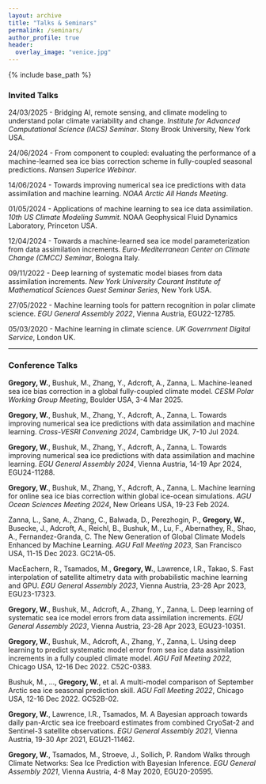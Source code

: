 ```yaml
---
layout: archive
title: "Talks & Seminars"
permalink: /seminars/
author_profile: true
header:
  overlay_image: "venice.jpg"
---
```

<!--
{% if author.googlescholar %}
  You can also find my articles on <u><a href="{{author.googlescholar}}">my Google Scholar profile</a>.</u>
{% endif %}

{% include base_path %}

{% for post in site.publications reversed %}
  {% include archive-single.html %}
{% endfor %}

 -->
{% include base_path %}

### Invited Talks

24/03/2025 - Bridging AI, remote sensing, and climate modeling to understand polar climate variability and change. *Institute for Advanced Computational Science (IACS) Seminar*. Stony Brook University, New York USA.

24/06/2024 - From component to coupled: evaluating the performance of a machine-learned sea ice bias correction scheme in fully-coupled seasonal predictions. *Nansen SuperIce Webinar*.

14/06/2024 - Towards improving numerical sea ice predictions with data assimilation and machine learning. *NOAA Arctic All Hands Meeting*.

01/05/2024 - Applications of machine learning to sea ice data assimilation. *10th US Climate Modeling Summit*. NOAA Geophysical Fluid Dynamics Laboratory, Princeton USA.

12/04/2024 - Towards a machine-learned sea ice model parameterization from data assimilation increments. *Euro-Mediterranean Center on Climate Change (CMCC) Seminar*, Bologna Italy.

09/11/2022 - Deep learning of systematic model biases from data assimilation increments. *New York University Courant Institute of Mathematical Sciences Guest Seminar Series*, New York USA.

27/05/2022 - Machine learning tools for pattern recognition in polar climate science. *EGU General Assembly 2022*, Vienna Austria, EGU22-12785.

05/03/2020 - Machine learning in climate science. *UK Government Digital Service*, London UK.

--------------------

### Conference Talks

**Gregory, W.**, Bushuk, M., Zhang, Y., Adcroft, A., Zanna, L. Machine-leaned sea ice bias correction in a global fully-coupled climate model. *CESM Polar Working Group Meeting*, Boulder USA, 3-4 Mar 2025.

**Gregory, W.**, Bushuk, M., Zhang, Y., Adcroft, A., Zanna, L. Towards improving numerical sea ice predictions with data assimilation and machine learning. *Cross-VESRI Convening 2024*, Cambridge UK, 7-10 Jul 2024.

**Gregory, W.**, Bushuk, M., Zhang, Y., Adcroft, A., Zanna, L. Towards improving numerical sea ice predictions with data assimilation and machine learning. *EGU General Assembly 2024*, Vienna Austria, 14-19 Apr 2024, EGU24-11288.

**Gregory, W.**, Bushuk, M., Zhang, Y., Adcroft, A., Zanna, L. Machine learning for online sea ice bias correction within global ice-ocean simulations. *AGU Ocean Sciences Meeting 2024*, New Orleans USA, 19-23 Feb 2024.

Zanna, L., Sane, A., Zhang, C., Balwada, D., Perezhogin, P., **Gregory, W.**, Busecke, J., Adcroft, A., Reichl, B., Bushuk, M., Lu, F., Abernathey, R., Shao, A., Fernandez-Granda, C. The New Generation of Global Climate Models Enhanced by Machine Learning. *AGU Fall Meeting 2023*, San Francisco USA, 11-15 Dec 2023. GC21A-05.

MacEachern, R., Tsamados, M., **Gregory, W.**, Lawrence, I.R., Takao, S. Fast interpolation of satellite altimetry data with probabilistic machine learning and GPU. *EGU General Assembly 2023*, Vienna Austria, 23-28 Apr 2023, EGU23-17323.

**Gregory, W.**, Bushuk, M., Adcroft, A., Zhang, Y., Zanna, L. Deep learning of systematic sea ice model errors from data assimilation increments. *EGU General Assembly 2023*, Vienna Austria, 23-28 Apr 2023, EGU23-10351.

**Gregory, W.**, Bushuk, M., Adcroft, A., Zhang, Y., Zanna, L. Using deep learning to predict systematic model error from sea ice data assimilation increments in a fully coupled climate model. *AGU Fall Meeting 2022*, Chicago USA, 12-16 Dec 2022. C52C-0383.

Bushuk, M., ..., **Gregory, W.**, et al. A multi-model comparison of September Arctic sea ice seasonal prediction skill. *AGU Fall Meeting 2022*, Chicago USA, 12-16 Dec 2022. GC52B-02.

**Gregory, W.**, Lawrence, I.R., Tsamados, M. A Bayesian approach towards daily pan-Arctic sea ice freeboard estimates from combined CryoSat-2 and Sentinel-3 satellite observations. *EGU General Assembly 2021*, Vienna Austria, 19-30 Apr 2021, EGU21-11462.

**Gregory, W.**, Tsamados, M., Stroeve, J., Sollich, P. Random Walks through Climate Networks: Sea Ice Prediction with Bayesian Inference. *EGU General Assembly 2021*, Vienna Austria, 4-8 May 2020, EGU20-20595.

